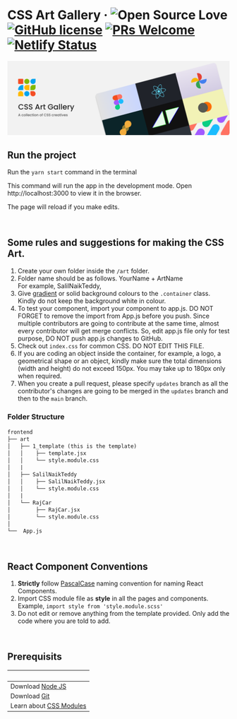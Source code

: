 # CSS Art Gallery &middot; ![Open Source Love](https://badges.frapsoft.com/os/v2/open-source.svg?v=103) [![GitHub license](https://img.shields.io/badge/license-MIT-blue.svg)](LICENSE) [![PRs Welcome](https://img.shields.io/badge/PRs-welcome-green.svg)](README.md) [![Netlify Status](https://api.netlify.com/api/v1/badges/eb3ec884-1819-4b09-95fd-bda3f44863b9/deploy-status)](https://app.netlify.com/sites/css-art-gallery/deploys)


![Cover Image](./src/images/cover-image.png)


## Run the project
Run the `yarn start` command in the terminal

This command will run the app in the development mode.
Open http://localhost:3000 to view it in the browser.

The page will reload if you make edits.

<br />

## Some rules and suggestions for making the CSS Art.

1. Create your own folder inside the `/art` folder.
2. Folder name should be as follows. YourName + ArtName <br />For example, SalilNaikTeddy,
3. Give [gradient](https://uigradients.com/) or solid background colours to the `.container` class. Kindly do not keep the background white in colour.
4. To test your component, import your component to app.js. DO NOT FORGET to remove the import from App.js before you push. Since multiple contributors are going to contribute at the same time, almost every contributor will get merge conflicts. So, edit app.js file only for test purpose, DO NOT push app.js changes to GitHub.
5. Check out `index.css` for common CSS. DO NOT EDIT THIS FILE.
6. If you are coding an object inside the container, for example, a logo, a geometrical shape or an object, kindly make sure the total dimensions (width and height) do not exceed 150px. You may take up to 180px only when required. 
7. When you create a pull request, please specify `updates` branch as all the contributor's changes are going to be merged in the `updates` branch and then to the `main` branch. 

### Folder Structure

```
frontend
├── art
│   ├── 1_template (this is the template)
│   │    ├── template.jsx
│   │    └── style.module.css
│   |
│   ├── SalilNaikTeddy
│   │    ├── SalilNaikTeddy.jsx
│   │    └── style.module.css
│   |
│   └── RajCar
│        ├── RajCar.jsx
│        └── style.module.css
│
└──  App.js
```

<br />

## React Component Conventions

1. **Strictly** follow [PascalCase](https://techterms.com/definition/pascalcase) naming convention for naming React Components.
2. Import CSS module file as **style** in all the pages and components. Example, `import style from 'style.module.scss'`
3. Do not edit or remove anything from the template provided. Only add the code where you are told to add.

<br />

## Prerequisits

| &nbsp;                                                                     |
| -------------------------------------------------------------------------- |
| Download [Node JS](https://nodejs.org/en/)                                 |
| Download [Git](https://git-scm.com/)                                       |
| Learn about [CSS Modules](https://css-tricks.com/css-modules-part-1-need/) |
